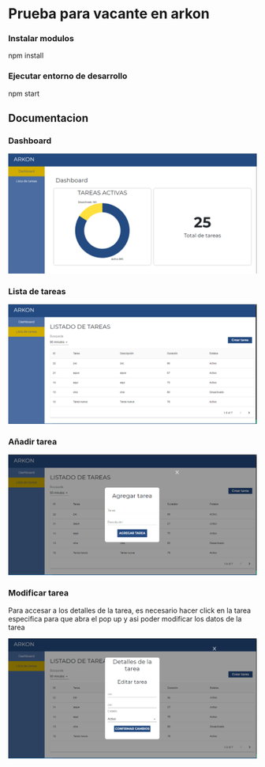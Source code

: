 # Prueba para vacante en arkon

### Instalar modulos

  npm install
  
### Ejecutar entorno de desarrollo

  npm start
  
## Documentacion

### Dashboard

<img src="./images/dashboard.PNG">

### Lista de tareas

<img src="./images/list.PNG">

### Añadir tarea

<img src="./images/add.PNG">

### Modificar tarea

Para accesar a los detalles de la tarea, es necesario hacer click en la tarea especifica para que abra el pop up y asi poder modificar los datos de la tarea

<img src="./images/update.PNG">

